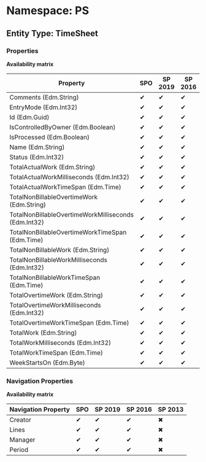 # Namespace: PS

## Entity Type: TimeSheet

### Properties

**Availability matrix**

Property | SPO | SP 2019 | SP 2016 | SP 2013
----------|-----|---------|---------|--------
Comments (Edm.String) | ✔ | ✔ | ✔ | ✖
EntryMode (Edm.Int32) | ✔ | ✔ | ✔ | ✖
Id (Edm.Guid) | ✔ | ✔ | ✔ | ✖
IsControlledByOwner (Edm.Boolean) | ✔ | ✔ | ✔ | ✖
IsProcessed (Edm.Boolean) | ✔ | ✔ | ✔ | ✖
Name (Edm.String) | ✔ | ✔ | ✔ | ✖
Status (Edm.Int32) | ✔ | ✔ | ✔ | ✖
TotalActualWork (Edm.String) | ✔ | ✔ | ✔ | ✖
TotalActualWorkMilliseconds (Edm.Int32) | ✔ | ✔ | ✔ | ✖
TotalActualWorkTimeSpan (Edm.Time) | ✔ | ✔ | ✔ | ✖
TotalNonBillableOvertimeWork (Edm.String) | ✔ | ✔ | ✔ | ✖
TotalNonBillableOvertimeWorkMilliseconds (Edm.Int32) | ✔ | ✔ | ✔ | ✖
TotalNonBillableOvertimeWorkTimeSpan (Edm.Time) | ✔ | ✔ | ✔ | ✖
TotalNonBillableWork (Edm.String) | ✔ | ✔ | ✔ | ✖
TotalNonBillableWorkMilliseconds (Edm.Int32) | ✔ | ✔ | ✔ | ✖
TotalNonBillableWorkTimeSpan (Edm.Time) | ✔ | ✔ | ✔ | ✖
TotalOvertimeWork (Edm.String) | ✔ | ✔ | ✔ | ✖
TotalOvertimeWorkMilliseconds (Edm.Int32) | ✔ | ✔ | ✔ | ✖
TotalOvertimeWorkTimeSpan (Edm.Time) | ✔ | ✔ | ✔ | ✖
TotalWork (Edm.String) | ✔ | ✔ | ✔ | ✖
TotalWorkMilliseconds (Edm.Int32) | ✔ | ✔ | ✔ | ✖
TotalWorkTimeSpan (Edm.Time) | ✔ | ✔ | ✔ | ✖
WeekStartsOn (Edm.Byte) | ✔ | ✔ | ✔ | ✖

### Navigation Properties

**Availability matrix**

Navigation Property | SPO | SP 2019 | SP 2016 | SP 2013
----------|-----|---------|---------|--------
Creator | ✔ | ✔ | ✔ | ✖
Lines | ✔ | ✔ | ✔ | ✖
Manager | ✔ | ✔ | ✔ | ✖
Period | ✔ | ✔ | ✔ | ✖
